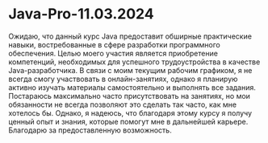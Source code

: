 # Java-Pro-11.03.2024

Ожидаю, что данный курс Java предоставит обширные практические навыки, востребованные в сфере разработки программного обеспечения. Целью моего участия является приобретение компетенций, необходимых для успешного трудоустройства в качестве Java-разработчика. В связи с моим текущим рабочим графиком, я не всегда смогу участвовать в онлайн-занятиях, однако я планирую активно изучать материалы самостоятельно и выполнять все задания. Постараюсь максимально часто присутствовать на занятиях, но мои обязанности не всегда позволяют это сделать так часто, как мне хотелось бы. Однако, я надеюсь, что благодаря этому курсу я получу ценный опыт и знания, которые помогут мне в дальнейшей карьере. Благодарю за предоставленную возможность.
